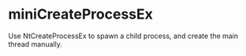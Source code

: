 # miniCreateProcessEx
Use NtCreateProcessEx to spawn a child process, and create the main thread manually.